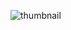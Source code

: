 ![thumbnail](https://user-images.githubusercontent.com/111579457/219661915-4c13e51d-2874-4133-b0d1-262820de34cc.png)
